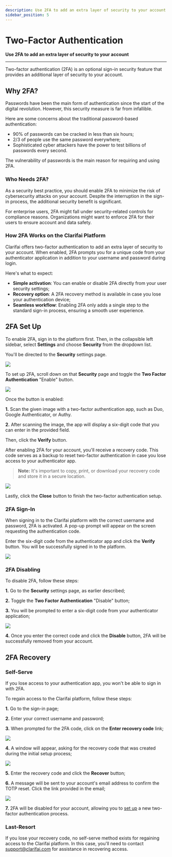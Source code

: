 ```yaml
---
description: Use 2FA to add an extra layer of security to your account
sidebar_position: 5
---
```


# Two-Factor Authentication

**Use 2FA to add an extra layer of security to your account**
<hr />

Two-factor authentication (2FA) is an optional sign-in security feature that provides an additional layer of security to your account.

## Why 2FA?

Passwords have been the main form of authentication since the start of the digital revolution. However, this security measure is far from infallible. 

Here are some concerns about the traditional password-based authentication:

* 90% of passwords can be cracked in less than six hours;
* 2/3 of people use the same password everywhere;
* Sophisticated cyber attackers have the power to test billions of passwords every second.

The vulnerability of passwords is the main reason for requiring and using 2FA.

### Who Needs 2FA?

As a security best practice, you should enable 2FA to minimize the risk of cybersecurity attacks on your account. Despite the interruption in the sign-in process, the additional security benefit is significant.

For enterprise users, 2FA might fall under security-related controls for compliance reasons. Organizations might want to enforce 2FA for their users to ensure account and data safety.

### How 2FA Works on the Clarifai Platform

Clarifai offers two-factor authentication to add an extra layer of security to your account. When enabled, 2FA prompts you for a unique code from your authenticator application in addition to your username and password during login.

Here's what to expect:

- **Simple activation**: You can enable or disable 2FA directly from your user security settings;
- **Recovery option**: A 2FA recovery method is available in case you lose your authentication device;
- **Seamless workflow**: Enabling 2FA only adds a single step to the standard sign-in process, ensuring a smooth user experience.

## 2FA Set Up

To enable 2FA, sign in to the platform first. Then, in the collapsible left sidebar, select **Settings** and choose **Security** from the dropdown list.

You'll be directed to the **Security** settings page.

![](/img/others-2/2fa-1.png)

To set up 2FA, scroll down on that **Security** page and toggle the **Two Factor Authentication** "Enable" button.

![](/img/others-2/2fa-2.png)

Once the button is enabled:

**1.** Scan the given image with a two-factor authentication app, such as Duo, Google Authenticator, or Authy.

**2.** After scanning the image, the app will display a six-digit code that you can enter in the provided field. 

Then, click the **Verify** button. 

After enabling 2FA for your account, you'll receive a recovery code. This code serves as a backup to reset two-factor authentication in case you lose access to your authenticator app. 

> **Note:** It's important to copy, print, or download your recovery code and store it in a secure location.
 
![](/img/others-2/2fa-3.png)

Lastly, click the **Close** button to finish the two-factor authentication setup.

### 2FA Sign-In

When signing in to the Clarifai platform with the correct username and password, 2FA is activated. A pop-up prompt will appear on the screen requesting the authentication code. 

Enter the six-digit code from the authenticator app and click the **Verify** button. You will be successfully signed in to the platform.

![](/img/others-2/2fa-4.png)

### 2FA Disabling

To disable 2FA, follow these steps:

**1.** Go to the **Security** settings page, as earlier described;

**2.** Toggle the **Two Factor Authentication** "Disable" button;

**3.** You will be prompted to enter a six-digit code from your authenticator application;

![](/img/others-2/2fa-8.png)

**4.** Once you enter the correct code and click the **Disable** button, 2FA will be successfully removed from your account.

## 2FA Recovery

### Self-Serve

If you lose access to your authentication app, you won't be able to sign in with 2FA.

To regain access to the Clarifai platform, follow these steps:

**1.** Go to the sign-in page;

**2.** Enter your correct username and password;

**3.** When prompted for the 2FA code, click on the **Enter recovery code** link;

![](/img/others-2/2fa-5.png)

**4.** A window will appear, asking for the recovery code that was created during the initial setup process;

![](/img/others-2/2fa-6.png)

**5.** Enter the recovery code and click the **Recover** button;

**6.** A message will be sent to your account's email address to confirm the TOTP reset. Click the link provided in the email;

![](/img/others-2/2fa-7.png)

**7.** 2FA will be disabled for your account, allowing you to [set up](#2fa-set-up) a new two-factor authentication process. 

### Last-Resort

If you lose your recovery code, no self-serve method exists for regaining access to the Clarifai platform. In this case, you'll need to contact support@clarifai.com for assistance in recovering access.

